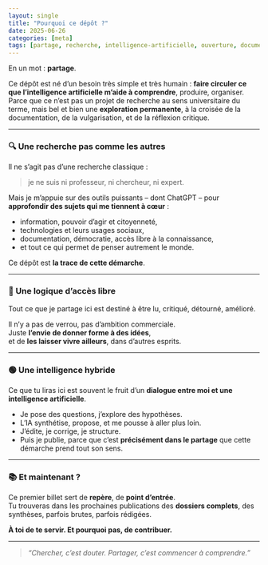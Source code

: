 ```yaml
---
layout: single
title: "Pourquoi ce dépôt ?"
date: 2025-06-26
categories: [meta]
tags: [partage, recherche, intelligence-artificielle, ouverture, documentation]
---
```


En un mot : **partage**.

Ce dépôt est né d’un besoin très simple et très humain : **faire circuler ce que l’intelligence artificielle m’aide à comprendre**, produire, organiser. Parce que ce n’est pas un projet de recherche au sens universitaire du terme, mais bel et bien une **exploration permanente**, à la croisée de la documentation, de la vulgarisation, et de la réflexion critique.

---

### 🔍 Une recherche pas comme les autres

Il ne s’agit pas d’une recherche classique :  
> je ne suis ni professeur, ni chercheur, ni expert.

Mais je m’appuie sur des outils puissants – dont ChatGPT – pour **approfondir des sujets qui me tiennent à cœur** :  
- information, pouvoir d’agir et citoyenneté,  
- technologies et leurs usages sociaux,  
- documentation, démocratie, accès libre à la connaissance,  
- et tout ce qui permet de penser autrement le monde.

Ce dépôt est **la trace de cette démarche**.

---

### 🤝 Une logique d’accès libre

Tout ce que je partage ici est destiné à être lu, critiqué, détourné, amélioré.

Il n’y a pas de verrou, pas d’ambition commerciale.  
Juste **l’envie de donner forme à des idées**,  
et de **les laisser vivre ailleurs**, dans d’autres esprits.

---

### 🟢 Une intelligence hybride

Ce que tu liras ici est souvent le fruit d’un **dialogue entre moi et une intelligence artificielle**.

- Je pose des questions, j’explore des hypothèses.
- L’IA synthétise, propose, et me pousse à aller plus loin.
- J’édite, je corrige, je structure.
- Puis je publie, parce que c’est **précisément dans le partage** que cette démarche prend tout son sens.

---

### 📚 Et maintenant ?

Ce premier billet sert de **repère**, de **point d’entrée**.  
Tu trouveras dans les prochaines publications des **dossiers complets**, des synthèses, parfois brutes, parfois rédigées.

**À toi de te servir. Et pourquoi pas, de contribuer.**

---

> _“Chercher, c’est douter. Partager, c’est commencer à comprendre.”_

